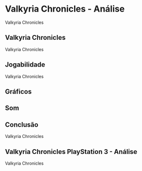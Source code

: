 ---
---

# Valkyria Chronicles - Análise

Valkyria Chronicles

## Valkyria Chronicles

Valkyria Chronicles

## Jogabilidade

Valkyria Chronicles

## Gráficos


## Som

## Conclusão

Valkyria Chronicles

## Valkyria Chronicles PlayStation 3 - Análise

Valkyria Chronicles
